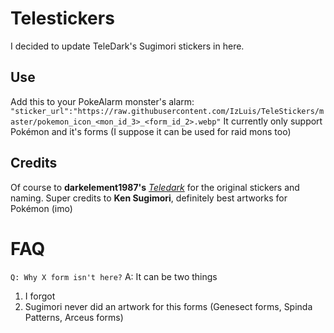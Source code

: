 ﻿# Telestickers
I decided to update TeleDark's Sugimori stickers in here.


## Use
Add this to your PokeAlarm monster's alarm:
`"sticker_url":"https://raw.githubusercontent.com/IzLuis/TeleStickers/master/pokemon_icon_<mon_id_3>_<form_id_2>.webp"`
It currently only support Pokémon and it's forms (I suppose it can be used for raid mons too)

## Credits
Of course to **darkelement1987's** [*Teledark*](https://github.com/darkelement1987/TeleDark) for the original stickers and naming. 
Super credits to **Ken Sugimori**, definitely best artworks for Pokémon (imo)

# FAQ
`Q: Why X form isn't here?`
A: It can be two things

 1. I forgot
 2. Sugimori never did an artwork for this forms (Genesect forms, Spinda Patterns, Arceus forms)
